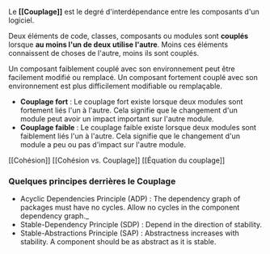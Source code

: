 Le **[[Couplage]]** est le degré d'interdépendance entre les composants d'un logiciel.

Deux éléments de code, classes, composants ou modules sont **couplés** lorsque **au moins l'un de deux utilise l'autre**.
Moins ces éléments connaissent de choses de l'autre, moins ils sont couplés.

Un composant faiblement couplé avec son environnement peut être facilement modifié ou remplacé.
Un composant fortement couplé avec son environnement est plus difficilement modifiable ou remplaçable.

- **Couplage fort** : Le couplage fort existe lorsque deux modules sont fortement liés l'un à l'autre. Cela signifie que le changement d'un module peut avoir un impact important sur l'autre module.
- **Couplage faible** : Le couplage faible existe lorsque deux modules sont faiblement liés l'un à l'autre. Cela signifie que le changement d'un module a peu ou pas d'impact sur l'autre module.

[[Cohésion]]
[[Cohésion vs. Couplage]]
[[Équation du couplage]]

### Quelques principes derrières le Couplage
- Acyclic Dependencies Principle (ADP) : The dependency graph of packages must have no cycles.
  Allow no cycles in the component dependency graph._
- Stable-Dependency Principle (SDP) : Depend in the direction of stability.
- Stable-Abstractions Principle (SAP) : Abstractness increases with stability.
  A component should be as abstract as it is stable.